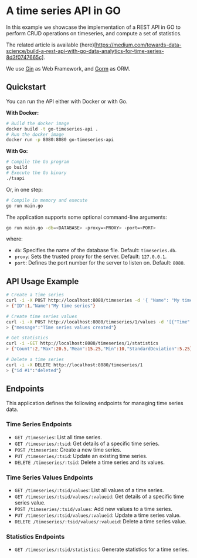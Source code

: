# A time series API in GO

In this example we showcase the implementation of a REST API in GO to perform CRUD operations on timeseries, and compute a set of statistics.

The related article is available (here)[https://medium.com/towards-data-science/build-a-rest-api-with-go-data-analytics-for-time-series-8d3f0747665c].

We use [Gin](https://gin-gonic.com/) as Web Framework, and [Gorm](https://gorm.io/index.html) as ORM.


## Quickstart

You can run the API either with Docker or with Go.

**With Docker:**
```bash
# Build the docker image
docker build -t go-timeseries-api .
# Run the docker image
docker run -p 8080:8080 go-timeseries-api
```

**With Go:**

```bash
# Compile the Go program
go build
# Execute the Go binary
./tsapi
```

Or, in one step:
```bash
# Compile in memory and execute
go run main.go
```

The application supports some optional command-line arguments:
```bash
go run main.go -db=<DATABASE> -proxy=<PROXY> -port=<PORT>
```
where:
- `db`: Specifies the name of the database file. Default: `timeseries.db`.
- `proxy`: Sets the trusted proxy for the server. Default: `127.0.0.1`.
- `port`: Defines the port number for the server to listen on. Default: `8080`.


## API Usage Example

```bash
# Create a time series
curl -i -X POST http://localhost:8080/timeseries -d '{ "Name": "My time series"}'
> {"ID":1,"Name":"My time series"}

# Create time series values
curl -i -X POST http://localhost:8080/timeseries/1/values -d '[{"Time": "2023-10-28T12:00:00Z", "Value": 10.0},{"Time": "2023-10-28T12:15:00Z", "Value": 20.5}]'
> {"message":"Time series values created"}

# Get statistics
curl -i -GET http://localhost:8080/timeseries/1/statistics
> {"Count":2,"Max":20.5,"Mean":15.25,"Min":10,"StandardDeviation":5.25}

# Delete a time series
curl -i -X DELETE http://localhost:8080/timeseries/1
> {"id #1":"deleted"}
```

## Endpoints

This application defines the following endpoints for managing time series data.

### Time Series Endpoints
- `GET /timeseries`: List all time series.
- `GET /timeseries/:tsid`: Get details of a specific time series.
- `POST /timeseries`: Create a new time series.
- `PUT /timeseries/:tsid`: Update an existing time series.
- `DELETE /timeseries/:tsid`: Delete a time series and its values.

### Time Series Values Endpoints
- `GET /timeseries/:tsid/values`: List all values of a time series.
- `GET /timeseries/:tsid/values/:valueid`: Get details of a specific time series value.
- `POST /timeseries/:tsid/values`: Add new values to a time series.
- `PUT /timeseries/:tsid/values/:valueid`: Update a time series value.
- `DELETE /timeseries/:tsid/values/:valueid`: Delete a time series value.

### Statistics Endpoints
- `GET /timeseries/:tsid/statistics`: Generate statistics for a time series.

